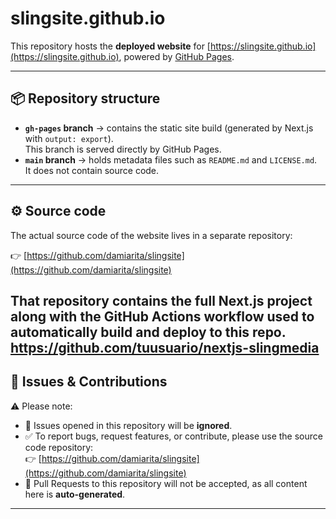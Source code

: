 # slingsite.github.io

This repository hosts the **deployed website** for [https://slingsite.github.io](https://slingsite.github.io), powered by [GitHub Pages](https://pages.github.com/).

---

## 📦 Repository structure

- **`gh-pages` branch** → contains the static site build (generated by Next.js with `output: export`).  
  This branch is served directly by GitHub Pages.  
- **`main` branch** → holds metadata files such as `README.md` and `LICENSE.md`.  
  It does not contain source code.

---

## ⚙️ Source code

The actual source code of the website lives in a separate repository:  

👉 [https://github.com/damiarita/slingsite](https://github.com/damiarita/slingsite)

That repository contains the full Next.js project along with the GitHub Actions workflow used to automatically build and deploy to this repo.
https://github.com/tuusuario/nextjs-slingmedia
---

## 📝 Issues & Contributions

⚠️ Please note:  

- 🚫 Issues opened in this repository will be **ignored**.  
- ✅ To report bugs, request features, or contribute, please use the source code repository:  
  👉 [https://github.com/damiarita/slingsite](https://github.com/damiarita/slingsite)  
- 🔄 Pull Requests to this repository will not be accepted, as all content here is **auto-generated**.

---